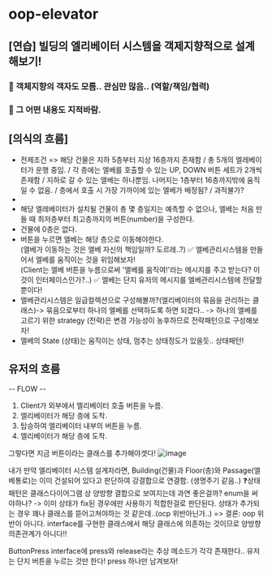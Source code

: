 # oop-elevator

## [연습] 빌딩의 엘리베이터 시스템을 객제지향적으로 설계해보기!

### 📍 객체지향의 객자도 모름.. 관심만 많음.. (역할/책임/협력)

### 📍 그 어떤 내용도 지적바람.


## [의식의 흐름]

- 전제조건 => 해당 건물은 지하 5층부터 지상 16층까지 존재함 / 총 5개의 엘레베이터가 운행 중임. / 각 층에는 엘베를 호출할 수 있는 UP, DOWN 버튼 세트가 2개씩 존재함 / 지하로 갈 수 있는 엘베는 하나뿐임. 나머지는 1층부터 16층까지밖에 움직일 수 없음. / 층에서 호출 시 가장 가까이에 있는 엘베가 배정됨? / 과적불가?
- 
- 해당 엘레베이터가 설치될 건물이 총 몇 층일지는 예측할 수 없으나, 엘베는 처음 만들 때 최저층부터 최고층까지의 버튼(number)을 구성한다.
- 건물에 0층은 없다.
- 버튼을 누르면 엘베는 해당 층으로 이동해야한다.  
(엘베가 이동하는 것은 엘베 자신의 책임일까? 도르레..?) ✅ 엘베관리시스템을 만들어서 엘베를 움직이는 것을 위임해보자!  
(Client는 엘베 버튼을 누름으로써 '엘베를 움직여!'라는 메시지를 주고 받는다? 이것이 인터페이스인가?..) ✅ 엘베는 단지 유저의 메시지를 엘베관리시스템에 전달할 뿐이다!  
- 엘베관리시스템은 일급컬렉션으로 구성해볼까?(엘리베이터의 묶음을 관리하는 클래스)-> 묶음으로부터 하나의 엘베를 선택하도록 하면 되겠다.. -> 하나의 엘베를 고르기 위한 strategy (전략)은 변경 가능성이 농후하므로 전략패턴으로 구성해보자!
- 엘베의 State (상태)는 움직이는 상태, 멈추는 상태정도가 있을듯.. 상태패턴!

## 유저의 흐름
-- FLOW --
1. Client가 외부에서 엘리베이터 호출 버튼을 누름.
2. 엘리베이터가 해당 층에 도착.
3. 탑승하여 엘리베이터 내부의 버튼을 누름.
4. 엘리베이터가 해당 층에 도착.

그렇다면 지금 버튼이라는 클래스를 추가해야겟다!
![image](https://user-images.githubusercontent.com/17541680/114498936-0d5e2800-9c60-11eb-9663-5d0714d9048b.png)

내가 만약 엘리베이터 시스템 설계자라면, 
Building(건물)과 Floor(층)와 Passage(엘베통로)는 이미 건설되어 있다고 판단하여 강결합으로 연결함. (생명주기 같음..)
❓상태패턴은 클래스다이어그램 상 양방향 결합으로 보여지는데 과연 좋은걸까? enum을 써야하나?   -> 이미 상태가 fix된 경우에만 사용하기 적합한걸로 판단된다. 상태가 추가되는 경우 꽤나 클래스를 뜯어고쳐야하는 것 같은데..(ocp 위반아닌가..) 
=> 결론: oop 위반이 아니다. interface를 구현한 클래스에서 해당 클래스에 의존하는 것이므로 양방향 의존관계가 아니다!!

ButtonPress interface에 press와 release라는 추상 메소드가 각각 존재한다.. 유저는 단지 버튼을 누르는 것만 한다! press 하나만 남겨보자!

